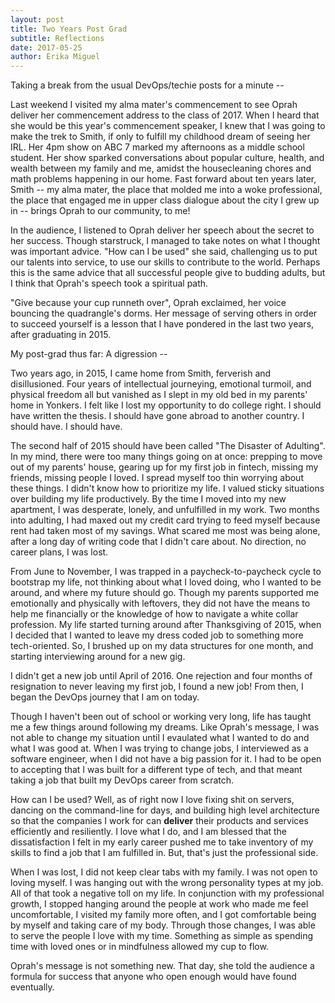 ```yaml
---
layout: post
title: Two Years Post Grad
subtitle: Reflections 
date: 2017-05-25
author: Erika Miguel
---
```


Taking a break from the usual DevOps/techie posts for a minute -- 

Last weekend I visited my alma mater's commencement to see Oprah deliver her commencement address to the class of 2017. When I heard that she would be this year's commencement speaker, I knew that I was going to make the trek to Smith, if only to fulfill my childhood dream of seeing her IRL. Her 4pm show on ABC 7 marked my afternoons as a middle school student. Her show sparked conversations about popular culture, health, and wealth between my family and me, amidst the housecleaning chores and math problems happening in our home. Fast forward about ten years later, Smith -- my alma mater, the place that molded me into a woke professional, the place that engaged me in upper class dialogue about the city I grew up in -- brings Oprah to our community, to me! 

In the audience, I listened to Oprah deliver her speech about the secret to her success. Though starstruck, I managed to take notes on what I thought was important advice. "How can I be used" she said, challenging us to put our talents into service, to use our skills to contribute to the world. Perhaps this is the same advice that all successful people give to budding adults, but I think that Oprah's speech took a spiritual path.

"Give because your cup runneth over", Oprah exclaimed, her voice bouncing the quadrangle's dorms. Her message of serving others in order to succeed yourself is a lesson that I have pondered in the last two years, after graduating in 2015.

My post-grad thus far: A digression --

Two years ago, in 2015, I came home from Smith, ferverish and disillusioned. Four years of intellectual journeying, emotional turmoil, and physical freedom all but vanished as I slept in my old bed in my parents' home in Yonkers. I felt like I lost my opportunity to do college right. I should have written the thesis. I should have gone abroad to another country. I should have. I should have. 

The second half of 2015 should have been called "The Disaster of Adulting". In my mind, there were too many things going on at once: prepping to move out of my parents' house, gearing up for my first job in fintech, missing my friends, missing people I loved. I spread myself too thin worrying about these things. I didn't know how to prioritize my life. I valued sticky situations over building my life productively. By the time I moved into my new apartment, I was desperate, lonely, and unfulfilled in my work. Two months into adulting, I had maxed out my credit card trying to feed myself because rent had taken most of my savings. What scared me most was being alone, after a long day of writing code that I didn't care about. No direction, no career plans, I was lost.

From June to November, I was trapped in a paycheck-to-paycheck cycle to bootstrap my life, not thinking about what I loved doing, who I wanted to be around, and where my future should go. Though my parents supported me emotionally and physically with leftovers, they did not have the means to help me financially or the knowledge of how to navigate a white collar profession. My life started turning around after Thanksgiving of 2015, when I decided that I wanted to leave my dress coded job to something more tech-oriented. So, I brushed up on my data structures for one month, and starting interviewing around for a new gig.

I didn't get a new job until April of 2016. One rejection and four months of resignation to never leaving my first job, I found a new job! From then, I began the DevOps journey that I am on today.

Though I haven't been out of school or working very long, life has taught me a few things around following my dreams. Like Oprah's message, I was not able to change my situation until I evaulated what I wanted to do and what I was good at. When I was trying to change jobs, I interviewed as a software engineer, when I did not have a big passion for it. I had to be open to accepting that I was built for a different type of tech, and that meant taking a job that built my DevOps career from scratch. 

How can I be used? Well, as of right now I love fixing shit on servers, dancing on the command-line for days, and building high level architecture so that the companies I work for can **deliver** their products and services efficiently and resiliently. I love what I do, and I am blessed that the dissatisfaction I felt in my early career pushed me to take inventory of my skills to find a job that I am fulfilled in. But, that's just the professional side. 

When I was lost, I did not keep clear tabs with my family. I was not open to loving myself. I was hanging out with the wrong personality types at my job. All of that took a negative toll on my life. In conjunction with my professional growth, I stopped hanging around the people at work who made me feel uncomfortable, I visited my family more often, and I got comfortable being by myself and taking care of my body. Through those changes, I was able to serve the people I love with my time. Something as simple as spending time with loved ones or in mindfulness allowed my cup to flow. 

Oprah's message is not something new. That day, she told the audience a formula for success that anyone who open enough would have found eventually.
